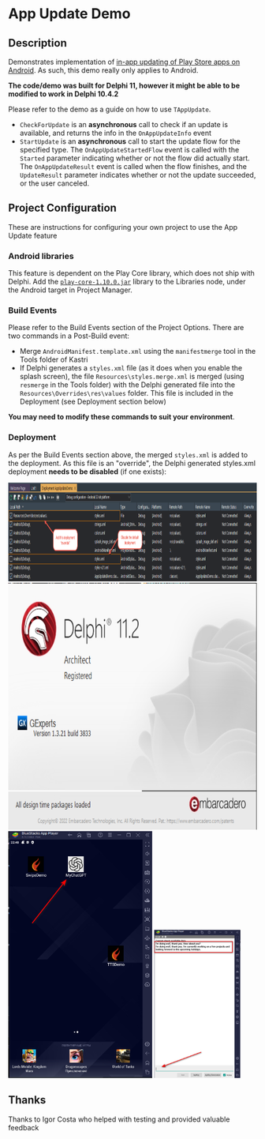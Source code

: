 # App Update Demo

## Description

Demonstrates implementation of [in-app updating of Play Store apps on Android](https://developer.android.com/guide/playcore/in-app-updates). As such, this demo really only applies to Android.

**The code/demo was built for Delphi 11, however it might be able to be modified to work in Delphi 10.4.2**

Please refer to the demo as a guide on how to use `TAppUpdate`.

* `CheckForUpdate` is an **asynchronous** call to check if an update is available, and returns the info in the `OnAppUpdateInfo` event
* `StartUpdate` is an **asynchronous** call to start the update flow for the specified type. The `OnAppUpdateStartedFlow` event is called with the `Started` parameter indicating whether or not the flow did actually start. The `OnAppUpdateResult` event is called when the flow finishes, and the `UpdateResult` parameter indicates whether or not the update succeeded, or the user canceled.

## Project Configuration

These are instructions for configuring your own project to use the App Update feature

### Android libraries

This feature is dependent on the Play Core library, which does not ship with Delphi. Add the [`play-core-1.10.0.jar`](https://github.com/DelphiWorlds/Kastri/blob/master/ThirdParty/Android/play-core-1.10.0.jar) library to the Libraries node, under the Android target in Project Manager.

### Build Events

Please refer to the Build Events section of the Project Options. There are two commands in a Post-Build event:

* Merge `AndroidManifest.template.xml` using the `manifestmerge` tool in the Tools folder of Kastri
* If Delphi generates a `styles.xml` file (as it does when you enable the splash screen), the file `Resources\styles.merge.xml` is merged (using `resmerge` in the Tools folder) with the Delphi generated file into the `Resources\Overrides\res\values` folder. This file is included in the Deployment (see Deployment section below)

**You may need to modify these commands to suit your environment**.

### Deployment

As per the Build Events section above, the merged `styles.xml` is added to the deployment. As this file is an "override", the Delphi generated styles.xml deployment **needs to be disabled** (if one exists): 

<img src="Screenshots/Deployment.png" alt="logo" height="200">
<img src="Screenshots/delphi.png" alt="logo" height="500">
<img src="Screenshots/BlueStack.png" alt="logo" height="500">
<img src="Screenshots/chatgpt.png" alt="logo" height="300">

## Thanks

Thanks to Igor Costa who helped with testing and provided valuable feedback



